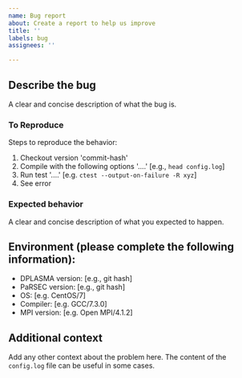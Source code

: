 ```yaml
---
name: Bug report
about: Create a report to help us improve
title: ''
labels: bug
assignees: ''

---
```


## Describe the bug
A clear and concise description of what the bug is.

### To Reproduce
Steps to reproduce the behavior:
1. Checkout version 'commit-hash'
2. Compile with the following options '....'  [e.g., `head config.log`]
3. Run test '....' [e.g. `ctest --output-on-failure -R xyz`]
4. See error

### Expected behavior
A clear and concise description of what you expected to happen.

## Environment (please complete the following information):
 - DPLASMA version: [e.g., git hash]
 - PaRSEC version: [e.g., git hash]
 - OS: [e.g. CentOS/7]
 - Compiler: [e.g. GCC/7.3.0]
 - MPI version: [e.g. Open MPI/4.1.2]

## Additional context
Add any other context about the problem here.
The content of the `config.log` file can be useful in some cases.
